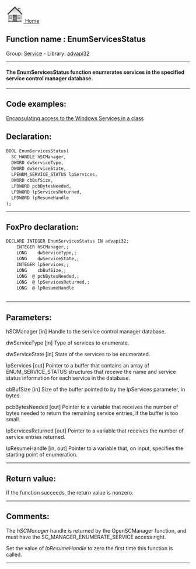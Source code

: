 [<img src="../../images/home.png"> Home ](https://github.com/VFPX/Win32API)  

## Function name : EnumServicesStatus
Group: [Service](../../functions_group.md#Service)  -  Library: [advapi32](../../../libraries.md#advapi32)  
***  


#### The EnumServicesStatus function enumerates services in the specified service control manager database.
***  


## Code examples:
[Encapsulating access to the Windows Services in a class](../../samples/sample_476.md)  

## Declaration:
```foxpro  
BOOL EnumServicesStatus(
  SC_HANDLE hSCManager,
  DWORD dwServiceType,
  DWORD dwServiceState,
  LPENUM_SERVICE_STATUS lpServices,
  DWORD cbBufSize,
  LPDWORD pcbBytesNeeded,
  LPDWORD lpServicesReturned,
  LPDWORD lpResumeHandle
);  
```  
***  


## FoxPro declaration:
```foxpro  
DECLARE INTEGER EnumServicesStatus IN advapi32;
	INTEGER hSCManager,;
	LONG    dwServiceType,;
	LONG    dwServiceState,;
	INTEGER lpServices,;
	LONG    cbBufSize,;
	LONG  @ pcbBytesNeeded,;
	LONG  @ lpServicesReturned,;
	LONG  @ lpResumeHandle
  
```  
***  


## Parameters:
hSCManager 
[in] Handle to the service control manager database.

dwServiceType 
[in] Type of services to enumerate.

dwServiceState 
[in] State of the services to be enumerated.

lpServices 
[out] Pointer to a buffer that contains an array of ENUM_SERVICE_STATUS structures that receive the name and service status information for each service in the database.

cbBufSize 
[in] Size of the buffer pointed to by the lpServices parameter, in bytes. 

pcbBytesNeeded 
[out] Pointer to a variable that receives the number of bytes needed to return the remaining service entries, if the buffer is too small. 

lpServicesReturned 
[out] Pointer to a variable that receives the number of service entries returned. 

lpResumeHandle 
[in, out] Pointer to a variable that, on input, specifies the starting point of enumeration.  
***  


## Return value:
If the function succeeds, the return value is nonzero.  
***  


## Comments:
The <Em>hSCManager</Em> handle is returned by the OpenSCManager function, and must have the SC_MANAGER_ENUMERATE_SERVICE access right.  
  
Set the value of <Em>lpResumeHandle</Em> to zero the first time this function is called.  
  
***  

